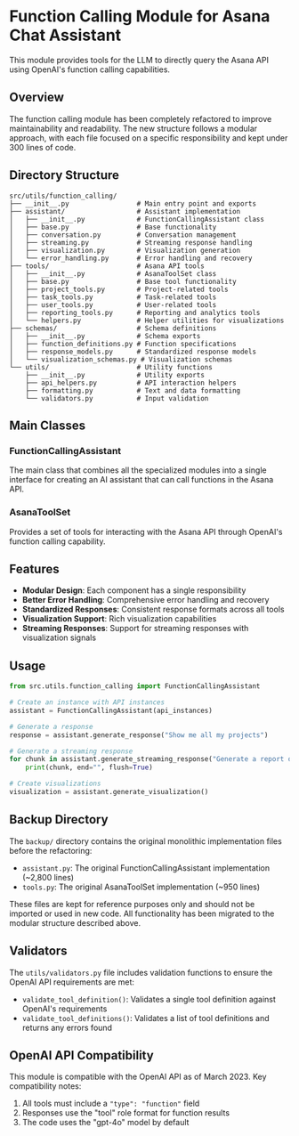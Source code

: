 # Function Calling Module for Asana Chat Assistant

This module provides tools for the LLM to directly query the Asana API using
OpenAI's function calling capabilities.

## Overview

The function calling module has been completely refactored to improve maintainability and readability. The new structure follows a modular approach, with each file focused on a specific responsibility and kept under 300 lines of code.

## Directory Structure

```
src/utils/function_calling/
├── __init__.py                 # Main entry point and exports
├── assistant/                  # Assistant implementation
│   ├── __init__.py             # FunctionCallingAssistant class
│   ├── base.py                 # Base functionality
│   ├── conversation.py         # Conversation management
│   ├── streaming.py            # Streaming response handling
│   ├── visualization.py        # Visualization generation
│   └── error_handling.py       # Error handling and recovery
├── tools/                      # Asana API tools
│   ├── __init__.py             # AsanaToolSet class
│   ├── base.py                 # Base tool functionality
│   ├── project_tools.py        # Project-related tools
│   ├── task_tools.py           # Task-related tools
│   ├── user_tools.py           # User-related tools
│   ├── reporting_tools.py      # Reporting and analytics tools
│   └── helpers.py              # Helper utilities for visualizations
├── schemas/                    # Schema definitions
│   ├── __init__.py             # Schema exports
│   ├── function_definitions.py # Function specifications
│   ├── response_models.py      # Standardized response models
│   └── visualization_schemas.py # Visualization schemas
└── utils/                      # Utility functions
    ├── __init__.py             # Utility exports
    ├── api_helpers.py          # API interaction helpers
    ├── formatting.py           # Text and data formatting
    └── validators.py           # Input validation
```

## Main Classes

### FunctionCallingAssistant

The main class that combines all the specialized modules into a single interface for creating an AI assistant that can call functions in the Asana API.

### AsanaToolSet

Provides a set of tools for interacting with the Asana API through OpenAI's function calling capability.

## Features

- **Modular Design**: Each component has a single responsibility
- **Better Error Handling**: Comprehensive error handling and recovery
- **Standardized Responses**: Consistent response formats across all tools
- **Visualization Support**: Rich visualization capabilities
- **Streaming Responses**: Support for streaming responses with visualization signals

## Usage

```python
from src.utils.function_calling import FunctionCallingAssistant

# Create an instance with API instances
assistant = FunctionCallingAssistant(api_instances)

# Generate a response
response = assistant.generate_response("Show me all my projects")

# Generate a streaming response
for chunk in assistant.generate_streaming_response("Generate a report on task distribution"):
    print(chunk, end="", flush=True)

# Create visualizations
visualization = assistant.generate_visualization()
```

## Backup Directory

The `backup/` directory contains the original monolithic implementation files before the refactoring:

- `assistant.py`: The original FunctionCallingAssistant implementation (~2,800 lines)
- `tools.py`: The original AsanaToolSet implementation (~950 lines)

These files are kept for reference purposes only and should not be imported or used in new code. All functionality has been migrated to the modular structure described above.

## Validators

The `utils/validators.py` file includes validation functions to ensure the OpenAI API requirements are met:

- `validate_tool_definition()`: Validates a single tool definition against OpenAI's requirements
- `validate_tool_definitions()`: Validates a list of tool definitions and returns any errors found

## OpenAI API Compatibility

This module is compatible with the OpenAI API as of March 2023. Key compatibility notes:

1. All tools must include a `"type": "function"` field
2. Responses use the "tool" role format for function results
3. The code uses the "gpt-4o" model by default
